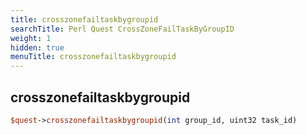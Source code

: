 ```yaml
---
title: crosszonefailtaskbygroupid
searchTitle: Perl Quest CrossZoneFailTaskByGroupID
weight: 1
hidden: true
menuTitle: crosszonefailtaskbygroupid
---
```

## crosszonefailtaskbygroupid
```perl
$quest->crosszonefailtaskbygroupid(int group_id, uint32 task_id)
```